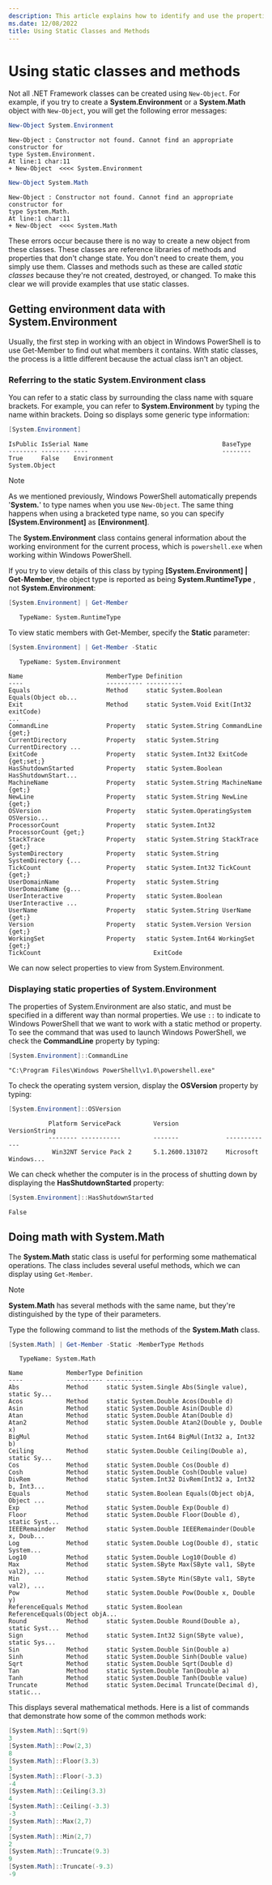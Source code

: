 ```yaml
---
description: This article explains how to identify and use the properties and methods of .NET static classes.
ms.date: 12/08/2022
title: Using Static Classes and Methods
---
```

# Using static classes and methods

Not all .NET Framework classes can be created using `New-Object`. For example, if you try to
create a **System.Environment** or a **System.Math** object with `New-Object`, you will get the
following error messages:

```powershell
New-Object System.Environment
```

```Output
New-Object : Constructor not found. Cannot find an appropriate constructor for
type System.Environment.
At line:1 char:11
+ New-Object  <<<< System.Environment
```

```powershell
New-Object System.Math
```

```Output
New-Object : Constructor not found. Cannot find an appropriate constructor for
type System.Math.
At line:1 char:11
+ New-Object  <<<< System.Math
```

These errors occur because there is no way to create a new object from these classes. These classes
are reference libraries of methods and properties that don't change state. You don't need to create
them, you simply use them. Classes and methods such as these are called _static classes_ because
they're not created, destroyed, or changed. To make this clear we will provide examples that use
static classes.

## Getting environment data with System.Environment

Usually, the first step in working with an object in Windows PowerShell is to use Get-Member to find
out what members it contains. With static classes, the process is a little different because the
actual class isn't an object.

### Referring to the static System.Environment class

You can refer to a static class by surrounding the class name with square brackets. For example, you
can refer to **System.Environment** by typing the name within brackets. Doing so displays some
generic type information:

```powershell
[System.Environment]
```

```Output
IsPublic IsSerial Name                                     BaseType
-------- -------- ----                                     --------
True     False    Environment                              System.Object
```

> [!NOTE]
> As we mentioned previously, Windows PowerShell automatically prepends '**System.**' to type names
> when you use `New-Object`. The same thing happens when using a bracketed type name, so you can
> specify **\[System.Environment]** as **\[Environment]**.

The **System.Environment** class contains general information about the working environment for the
current process, which is `powershell.exe` when working within Windows PowerShell.

If you try to view details of this class by typing **\[System.Environment] | Get-Member**, the
object type is reported as being **System.RuntimeType** , not **System.Environment**:

```powershell
[System.Environment] | Get-Member
```

```Output
   TypeName: System.RuntimeType
```

To view static members with Get-Member, specify the **Static** parameter:

```powershell
[System.Environment] | Get-Member -Static
```

```Output
   TypeName: System.Environment

Name                       MemberType Definition
----                       ---------- ----------
Equals                     Method     static System.Boolean Equals(Object ob...
Exit                       Method     static System.Void Exit(Int32 exitCode)
...
CommandLine                Property   static System.String CommandLine {get;}
CurrentDirectory           Property   static System.String CurrentDirectory ...
ExitCode                   Property   static System.Int32 ExitCode {get;set;}
HasShutdownStarted         Property   static System.Boolean HasShutdownStart...
MachineName                Property   static System.String MachineName {get;}
NewLine                    Property   static System.String NewLine {get;}
OSVersion                  Property   static System.OperatingSystem OSVersio...
ProcessorCount             Property   static System.Int32 ProcessorCount {get;}
StackTrace                 Property   static System.String StackTrace {get;}
SystemDirectory            Property   static System.String SystemDirectory {...
TickCount                  Property   static System.Int32 TickCount {get;}
UserDomainName             Property   static System.String UserDomainName {g...
UserInteractive            Property   static System.Boolean UserInteractive ...
UserName                   Property   static System.String UserName {get;}
Version                    Property   static System.Version Version {get;}
WorkingSet                 Property   static System.Int64 WorkingSet {get;}
TickCount                               ExitCode
```

We can now select properties to view from System.Environment.

### Displaying static properties of System.Environment

The properties of System.Environment are also static, and must be specified in a different way than
normal properties. We use `::` to indicate to Windows PowerShell that we want to work with a static
method or property. To see the command that was used to launch Windows PowerShell, we check the
**CommandLine** property by typing:

```powershell
[System.Environment]::CommandLine
```

```Output
"C:\Program Files\Windows PowerShell\v1.0\powershell.exe"
```

To check the operating system version, display the **OSVersion** property by typing:

```powershell
[System.Environment]::OSVersion
```

```Output
           Platform ServicePack         Version             VersionString
           -------- -----------         -------             -------------
            Win32NT Service Pack 2      5.1.2600.131072     Microsoft Windows...
```

We can check whether the computer is in the process of shutting down by displaying the
**HasShutdownStarted** property:

```powershell
[System.Environment]::HasShutdownStarted
```

```Output
False
```

## Doing math with System.Math

The **System.Math** static class is useful for performing some mathematical operations. The class
includes several useful methods, which we can display using `Get-Member`.

> [!NOTE]
> **System.Math** has several methods with the same name, but they're distinguished by the type of
> their parameters.

Type the following command to list the methods of the **System.Math** class.

```powershell
[System.Math] | Get-Member -Static -MemberType Methods
```

```Output
   TypeName: System.Math

Name            MemberType Definition
----            ---------- ----------
Abs             Method     static System.Single Abs(Single value), static Sy...
Acos            Method     static System.Double Acos(Double d)
Asin            Method     static System.Double Asin(Double d)
Atan            Method     static System.Double Atan(Double d)
Atan2           Method     static System.Double Atan2(Double y, Double x)
BigMul          Method     static System.Int64 BigMul(Int32 a, Int32 b)
Ceiling         Method     static System.Double Ceiling(Double a), static Sy...
Cos             Method     static System.Double Cos(Double d)
Cosh            Method     static System.Double Cosh(Double value)
DivRem          Method     static System.Int32 DivRem(Int32 a, Int32 b, Int3...
Equals          Method     static System.Boolean Equals(Object objA, Object ...
Exp             Method     static System.Double Exp(Double d)
Floor           Method     static System.Double Floor(Double d), static Syst...
IEEERemainder   Method     static System.Double IEEERemainder(Double x, Doub...
Log             Method     static System.Double Log(Double d), static System...
Log10           Method     static System.Double Log10(Double d)
Max             Method     static System.SByte Max(SByte val1, SByte val2), ...
Min             Method     static System.SByte Min(SByte val1, SByte val2), ...
Pow             Method     static System.Double Pow(Double x, Double y)
ReferenceEquals Method     static System.Boolean ReferenceEquals(Object objA...
Round           Method     static System.Double Round(Double a), static Syst...
Sign            Method     static System.Int32 Sign(SByte value), static Sys...
Sin             Method     static System.Double Sin(Double a)
Sinh            Method     static System.Double Sinh(Double value)
Sqrt            Method     static System.Double Sqrt(Double d)
Tan             Method     static System.Double Tan(Double a)
Tanh            Method     static System.Double Tanh(Double value)
Truncate        Method     static System.Decimal Truncate(Decimal d), static...
```

This displays several mathematical methods. Here is a list of commands that demonstrate how some of
the common methods work:

```powershell
[System.Math]::Sqrt(9)
3
[System.Math]::Pow(2,3)
8
[System.Math]::Floor(3.3)
3
[System.Math]::Floor(-3.3)
-4
[System.Math]::Ceiling(3.3)
4
[System.Math]::Ceiling(-3.3)
-3
[System.Math]::Max(2,7)
7
[System.Math]::Min(2,7)
2
[System.Math]::Truncate(9.3)
9
[System.Math]::Truncate(-9.3)
-9
```
